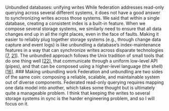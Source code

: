 Unbundled databases: unifying writes While federation addresses read-only querying across several different systems, it does not have a
good answer to synchronizing writes across those systems. We said that within a single database,
creating a consistent index is a built-in feature. When we compose several storage systems, we
similarly need to ensure that all data changes end up in all the right places, even in the face of
faults. Making it easier to reliably plug together storage systems (e.g., through change data
capture and event logs) is like unbundling a database’s index-maintenance features in a way that
can synchronize writes across disparate technologies
[[7](ch12.html#Kreps2013vs_ch12),
[21](ch12.html#Lomet2009tc)]. 
The unbundled approach follows the Unix tradition of small tools that do one thing well
[[22](ch12.html#Kleppmann2015tz_ch12)], that communicate through a uniform low-level API (pipes), and that can be
composed using a higher-level language (the shell)
[[16](ch12.html#Ritchie1974gg)]. ### Making unbundling work Federation and unbundling are two sides of the same coin: composing a reliable, scalable, and
maintainable system out of diverse components. Federated read-only querying requires mapping one
data model into another, which takes some thought but is ultimately quite a manageable problem. I
think that keeping the writes to several storage systems in sync is the harder engineering problem,
and so I will focus on it.